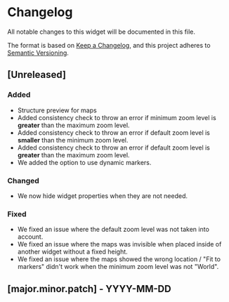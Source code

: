 # Changelog
All notable changes to this widget will be documented in this file.

The format is based on [Keep a Changelog](https://keepachangelog.com/en/1.0.0/), and this project adheres to [Semantic Versioning](https://semver.org/spec/v2.0.0.html).

## [Unreleased]

### Added
- Structure preview for maps
- Added consistency check to throw an error if minimum zoom level is **greater** than the maximum zoom level.
- Added consistency check to throw an error if default zoom level is **smaller** than the minimum zoom level.
- Added consistency check to throw an error if default zoom level is **greater** than the maximum zoom level.
- We added the option to use dynamic markers.

### Changed
- We now hide widget properties when they are not needed.

### Fixed
- We fixed an issue where the default zoom level was not taken into account.
- We fixed an issue where the maps was invisible when placed inside of another widget without a fixed height.
- We fixed an issue where the maps showed the wrong location / "Fit to markers" didn't work when the minimum zoom level was not "World".

## [major.minor.patch] - YYYY-MM-DD

